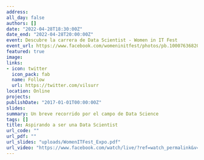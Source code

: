 ```yaml
---
address:
all_day: false
authors: []
date: "2022-04-28T18:30:00Z"
date_end: "2022-04-28T20:00:00Z"
event: Descubre la carrera de Data Scientist - Women in IT Fest
event_url: https://www.facebook.com/womeninitfest/photos/pb.100076368204929.-2207520000./142544841633858/?type=3
featured: true
image:
links:
- icon: twitter
  icon_pack: fab
  name: Follow
  url: https://twitter.com/vilsurr
location: Online
projects:
publishDate: "2017-01-01T00:00:00Z"
slides: 
summary: Un breve recorrido por el campo de Data Science
tags: []
title: Aspirando a ser una Data Scientist
url_code: ""
url_pdf: ""
url_slides: "uploads/WomenITFest_Expo.pdf"
url_video: "https://www.facebook.com/watch/live/?ref=watch_permalink&v=848178826099882"
---
```


